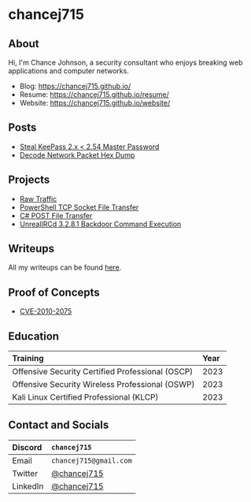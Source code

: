 # chancej715

## About
Hi, I'm Chance Johnson, a security consultant who enjoys breaking web applications and computer networks. 
- Blog: https://chancej715.github.io/
- Resume: https://chancej715.github.io/resume/
- Website: https://chancej715.github.io/website/

## Posts
- [Steal KeePass 2.x < 2.54 Master Password](https://chancej715.github.io/2023/05/21/steal-keepass-2.x-2.54-master-password.html)
- [Decode Network Packet Hex Dump](https://chancej715.github.io/2023/03/22/decode-network-packet-hex-dump.html)

## Projects
- [Raw Traffic](https://github.com/chancej715/raw-traffic)
- [PowerShell TCP Socket File Transfer](https://github.com/chancej715/powershell-tcp-socket-file-transfer)
- [C# POST File Transfer](https://github.com/chancej715/c-sharp-post-transfer)
- [UnrealIRCd 3.2.8.1 Backdoor Command Execution](https://github.com/chancej715/UnrealIRCd-3.2.8.1-Backdoor-Command-Execution)

## Writeups
All my writeups can be found [here](https://chancej715.gitbook.io/writeups/).

## Proof of Concepts
- [CVE-2010-2075](https://chancej715.github.io/2023/04/25/cve-2010-2075-poc.html)

## Education
| Training                                        | Year |
|:------------------------------------------------|:-----|
| Offensive Security Certified Professional (OSCP)| 2023 |
| Offensive Security Wireless Professional (OSWP) | 2023 |
| Kali Linux Certified Professional (KLCP)        | 2023 |

## Contact and Socials
|Discord    |`chancej715`                                       |
|:----------|:-------------------------------------------------------|
| Email     |`chancej715@gmail.com`                                  |
| Twitter   | [@chancej715](https://twitter.com/chancej715)          |
| LinkedIn  | [@chancej715](https://www.linkedin.com/in/chancej715/) |
